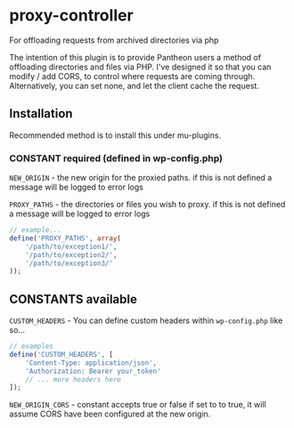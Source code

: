 # proxy-controller
For offloading requests from archived directories via php 

The intention of this plugin is to provide Pantheon users a method of offloading directories and files via PHP. I've designed it so that you can modify / add CORS, to control where requests are coming through. Alternatively, you can set none, and let the client cache the request.
## Installation 
Recommended method is to install this under mu-plugins.

### CONSTANT required (defined in wp-config.php)
`NEW_ORIGIN` - the new origin for the proxied paths. if this is not defined a message will be logged to error logs

`PROXY_PATHS` - the directories or files you wish to proxy.  if this is not defined a message will be logged to error logs

```php
// example...
define('PROXY_PATHS', array(
    '/path/to/exception1/',
    '/path/to/exception2/',
    '/path/to/exception3/'
));
```

## CONSTANTS available

`CUSTOM_HEADERS` - You can define custom headers within `wp-config.php` like so...

```php
// examples
define('CUSTOM_HEADERS', [ 
    'Content-Type: application/json',
    'Authorization: Bearer your_token'
    // ... more headers here
]);
```

`NEW_ORIGIN_CORS` - constant accepts true or false if set to to true, it will assume CORS have been configured at the new origin.
